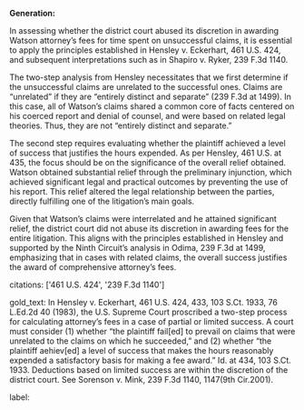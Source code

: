 **Generation:**

In assessing whether the district court abused its discretion in awarding Watson attorney’s fees for time spent on unsuccessful claims, it is essential to apply the principles established in Hensley v. Eckerhart, 461 U.S. 424, and subsequent interpretations such as in Shapiro v. Ryker, 239 F.3d 1140.

The two-step analysis from Hensley necessitates that we first determine if the unsuccessful claims are unrelated to the successful ones. Claims are “unrelated” if they are “entirely distinct and separate” (239 F.3d at 1499). In this case, all of Watson’s claims shared a common core of facts centered on his coerced report and denial of counsel, and were based on related legal theories. Thus, they are not “entirely distinct and separate.”

The second step requires evaluating whether the plaintiff achieved a level of success that justifies the hours expended. As per Hensley, 461 U.S. at 435, the focus should be on the significance of the overall relief obtained. Watson obtained substantial relief through the preliminary injunction, which achieved significant legal and practical outcomes by preventing the use of his report. This relief altered the legal relationship between the parties, directly fulfilling one of the litigation’s main goals.

Given that Watson’s claims were interrelated and he attained significant relief, the district court did not abuse its discretion in awarding fees for the entire litigation. This aligns with the principles established in Hensley and supported by the Ninth Circuit’s analysis in Odima, 239 F.3d at 1499, emphasizing that in cases with related claims, the overall success justifies the award of comprehensive attorney’s fees.

citations: ['461 U.S. 424', '239 F.3d 1140']

gold_text: In Hensley v. Eckerhart, 461 U.S. 424, 433, 103 S.Ct. 1933, 76 L.Ed.2d 40 (1983), the U.S. Supreme Court proscribed a two-step process for calculating attorney’s fees in a case of partial or limited success. A court must consider (1) whether “the plaintiff fail[ed] to prevail on claims that were unrelated to the claims on which he succeeded,” and (2) whether “the plaintiff aehiev[ed] a level of success that makes the hours reasonably expended a satisfactory basis for making a fee award.” Id. at 434, 103 S.Ct. 1933. Deductions based on limited success are within the discretion of the district court. See Sorenson v. Mink, 239 F.3d 1140, 1147(9th Cir.2001).

label: 